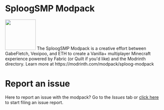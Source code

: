# SploogSMP Modpack
<img src="https://user-images.githubusercontent.com/38300939/204116141-9469f6e6-7158-4c96-938c-edc73ba1d663.png" width=100>
The SploogSMP Modpack is a creative effort between GabeFletch, Vexipoo, and ETH to create a Vanilla+ multiplayer Minecraft experience powered by Fabric (or Quilt if you'd like) and the Modrinth directory. 
Learn more at https://modrinth.com/modpack/sploog-modpack


# Report an issue
Here to report an issue with the modpack?
Go to the *Issues* tab or [click here](https://github.com/gabefletch/SploogSMP/issues) to start filing an issue report.
